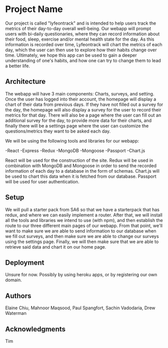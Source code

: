 # Project Name

Our project is called "lyfeontrack" and is intended to help users track the metrics of their day-to-day
overall well-being. 
Our webapp will prompt users with bi-daily questionaries, 
where they can record information about their food, sleep, exercise and/or mental health state for the day.
As this information is recorded over time, Lyfeontrack will chart the metrics of each day,
which the user can then use to explore how their habits change over time. 
Ultimately,
we hope this app can be used to gain a deeper understanding of one's
habits, and how one can try to change them to lead a better life. 

## Architecture

The webapp will have 3 main components: Charts, surveys, and setting. 
Once the user has logged into their account, the homepage will display a chart of their data from previous days.
If they have not filled out a survey for the day, the homepage will also display a survey for the user to record their
metrics for that day. 
There will also be a page where the user can fill out an additional survey for the day, to provide
more data for their charts, and finally there will be a settings page where the user can customize the questions/metrics
they want to be asked each day. 

We will be using the following tools and libraries for our webapp:

-React
-Express
-Redux
-MongoDB
-Mongoose
-Passport
-Chart.js

React will be used for the construction of the site.
Redux will be used in combination with MongoDB and Mongoose in order to
send the recorded information of each day to a database in the form of schemas.
Chart.js will be used to chart this data when it is fetched from our database.
Passport will be used for user authentication.


## Setup

We will pull a starter pack from SA6 so that we have a starterpack that has redux, and where
we can easily implement a router. After that, we will install all the tools and libraries we intend
to use (with npm), and then establish the route to our three different main pages of our webapp.
From that point, we'll want to make sure we are able to send information to our database when we 
fill out surveys, and then make sure we are able to change our surveys using the settings page.
Finally, we will then make sure that we are able to retrieve said data and chart it on our home page.

## Deployment

Unsure for now. Possibly by using heroku apps, or by registering our own domain.

## Authors

Elaine Chiu, 
Mahnoor Maqsood, 
Paul Spangfort, 
Sachin Vadodaria, 
Drew Waterman

## Acknowledgments

Tim
